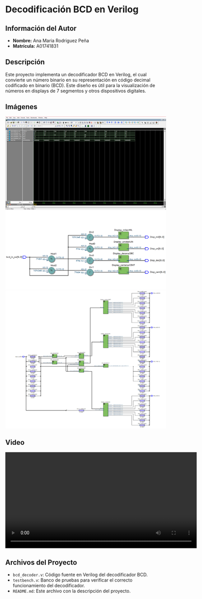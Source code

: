 # Decodificación BCD en Verilog

## Información del Autor
- **Nombre:** Ana Maria Rodriguez Peña
- **Matrícula:** A01741831

## Descripción
Este proyecto implementa un decodificador BCD en Verilog, el cual convierte un número binario en su representación en código decimal codificado en binario (BCD). Este diseño es útil para la visualización de números en displays de 7 segmentos y otros dispositivos digitales.
## Imágenes
<img src="images/wave.png" alt="wave" width="600">
<img src="images/rtl_viewer.png" alt="RTL Viewer" width="600">
<img src="images/tmv.png" alt="TMV" width="600">

## Video
<video controls width="600">
  <source src="bcd_tarjeta.mp4" type="video/mp4">
  Tu navegador no soporta la reproducción de videos.
</video>

## Archivos del Proyecto
- `bcd_decoder.v`: Código fuente en Verilog del decodificador BCD.
- `testbench.v`: Banco de pruebas para verificar el correcto funcionamiento del decodificador.
- `README.md`: Este archivo con la descripción del proyecto.
